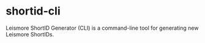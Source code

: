 # shortid-cli
Leismore ShortID Generator (CLI) is a command-line tool for generating new Leismore ShortIDs.
